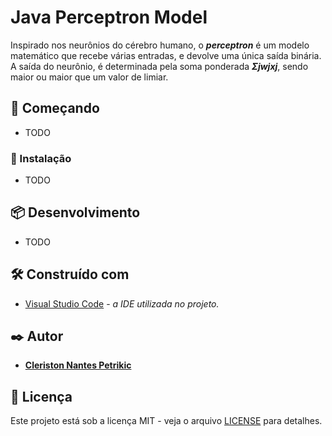 # Java Perceptron Model

Inspirado nos neurônios do cérebro humano, o ***perceptron*** é um modelo matemático que recebe várias entradas, e devolve uma única saída binária. A saída do neurônio, é determinada pela soma ponderada ***Σjwjxj***, sendo maior ou maior que um valor de limiar.

## 🚀 Começando

* TODO

### 🔧 Instalação

* TODO

## 📦 Desenvolvimento

* TODO

## 🛠️ Construído com

* [Visual Studio Code](https://code.visualstudio.com/) - *a IDE utilizada no projeto.*


## ✒️ Autor

* [**Cleriston Nantes Petrikic**](https://github.com/linkParaPerfil)

## 📄 Licença

Este projeto está sob a licença MIT - veja o arquivo [LICENSE](https://github.com/petrikic/java-perceptron-model/blob/master/LICENSE) para detalhes.
